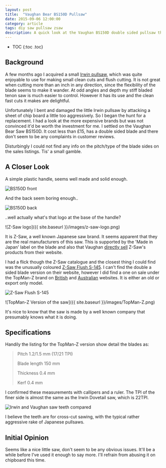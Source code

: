 ```yaml
---
layout: post
title:  "Vaughan Bear BS150D Pullsaw"
date: 2015-09-06 12:00:00
category: article
tags: diy saw pullsaw zsaw
description: A quick look at the Vaughan BS150D double sided pullsaw that I recently acquired.
---
```


* TOC
{:toc .toc}

## Background

A few months ago I acquired a small [Irwin pullsaw](http://www.irwin.com/tools/handsaws/dovetaildetail-saw), which was quite enjoyable to use for making small clean cuts and flush cutting. It is not great when cutting more than an inch in any direction, since the flexibility of the blade seems to make it wander. At odd angles and depth my stiff bladed tenon saw is much easier to control. However it has its use and the clean fast cuts it makes are delightful.

Unfortunately I bent and damaged the little Irwin pullsaw by attacking a sheet of chip board a little too aggressively. So I began the hunt for a replacement. I had a look at the more expensive brands but was not convinced it'd be worth the investment for me. I settled on the Vaughan Bear Saw BS150D. It cost less than £15, has a double sided blade and there don't seem to be any complaints in customer reviews.

Disturbingly I could not find any info on the pitch/type of the blade sides on the sales listings. Tis' a small gamble.


## A Closer Look

A simple plastic handle, seems well made and solid enough.

<div><img alt="BS150D front" src="{{ site.baseurl }}/images/BS150D-front.png"/></div>

And the back seem boring enough.. 

<div><img alt="BS150D back" src="{{ site.baseurl }}/images/BS150D-back.png"/></div>

..well actually what's that logo at the base of the handle?

![Z-Saw logo]({{ site.baseurl }}/images/z-saw-logo.png)

It is Z-Saw, a well known Japanese saw brand. It seems apparent that they are the real manufacturers of this saw. This is supported by the 'Made in Japan' label on the blade and also that Vaughan [directly sell](http://www.vaughanmfg.com/shopping/Departments/Dalluge-Tools/Z-Japanese-Hand-Saws.aspx) Z-Saw's products from their website.

I had a flick though the Z-Saw catalogue and the closest thing I could find was the unusually coloured [Z-Saw Flush S-145](http://www.z-saw.co.jp/en/02b_30023_flash145.html). I can't find the double a sided blade version on their website, however I did find a one on sale under the TopMan-Z brand on [British](http://www.woodworkprojects.co.uk/shop.htm#!/S-145-flush-double/p/2017677/category=162171) and [Australian](https://www.carbatec.com.au/handtools-and-handplanes/japanese-saws/saws/japanese-flush-cutting-saw) websites. It is either an old or export only model.

<div><img alt="Z-Saw Flush S-145" src="{{ site.baseurl }}/images/Z-Saw-Flush-S-145.png"/></div>

![TopMan-Z Version of the saw]({{ site.baseurl }}/images/TopMan-Z.png)

It's nice to know that the saw is made by a well known company that presumably knows what it is doing.


## Specifications

Handily the listing for the TopMan-Z version show detail the blades as:

> Pitch 1.2/1.5 mm (17/21 TPI)
> 
> Blade length 150 mm
> 
> Thickness 0.4 mm
> 
> Kerf 0.4 mm

I confirmed these measurements with callipers and a ruler. The TPI of the finer side is almost the same as the Irwin Dovetail saw, which is 22TPI.

<div><img alt="Irwin and Vaughan saw teeth compared" src="{{ site.baseurl }}/images/Irwin-vs-Vaughan-tiny-TPI.png"/></div>

I believe the teeth are for cross-cut sawing, with the typical rather aggressive rake of Japanese pullsaws.


## Initial Opinion

Seems like a nice little saw, don't seem to be any obvious issues. It'll be a while before I've used it enough to say more. I'll refrain from abusing it on chipboard this time.

<br/>